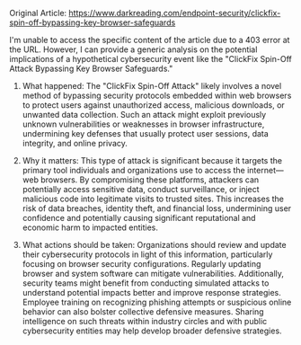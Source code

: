 Original Article: https://www.darkreading.com/endpoint-security/clickfix-spin-off-bypassing-key-browser-safeguards

I'm unable to access the specific content of the article due to a 403 error at the URL. However, I can provide a generic analysis on the potential implications of a hypothetical cybersecurity event like the "ClickFix Spin-Off Attack Bypassing Key Browser Safeguards."

1) What happened:
The "ClickFix Spin-Off Attack" likely involves a novel method of bypassing security protocols embedded within web browsers to protect users against unauthorized access, malicious downloads, or unwanted data collection. Such an attack might exploit previously unknown vulnerabilities or weaknesses in browser infrastructure, undermining key defenses that usually protect user sessions, data integrity, and online privacy.

2) Why it matters:
This type of attack is significant because it targets the primary tool individuals and organizations use to access the internet—web browsers. By compromising these platforms, attackers can potentially access sensitive data, conduct surveillance, or inject malicious code into legitimate visits to trusted sites. This increases the risk of data breaches, identity theft, and financial loss, undermining user confidence and potentially causing significant reputational and economic harm to impacted entities.

3) What actions should be taken:
Organizations should review and update their cybersecurity protocols in light of this information, particularly focusing on browser security configurations. Regularly updating browser and system software can mitigate vulnerabilities. Additionally, security teams might benefit from conducting simulated attacks to understand potential impacts better and improve response strategies. Employee training on recognizing phishing attempts or suspicious online behavior can also bolster collective defensive measures. Sharing intelligence on such threats within industry circles and with public cybersecurity entities may help develop broader defensive strategies.